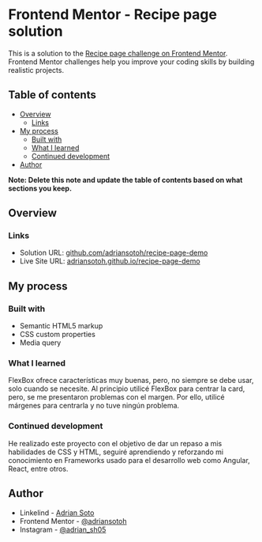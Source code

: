 # Frontend Mentor - Recipe page solution

This is a solution to the [Recipe page challenge on Frontend Mentor](https://www.frontendmentor.io/challenges/recipe-page-KiTsR8QQKm). Frontend Mentor challenges help you improve your coding skills by building realistic projects.

## Table of contents

- [Overview](#overview)
  - [Links](#links)
- [My process](#my-process)
  - [Built with](#built-with)
  - [What I learned](#what-i-learned)
  - [Continued development](#continued-development)
- [Author](#author)

**Note: Delete this note and update the table of contents based on what sections you keep.**

## Overview

### Links

- Solution URL: [github.com/adriansotoh/recipe-page-demo](https://github.com/adriansotoh/recipe-page-demo)
- Live Site URL: [adriansotoh.github.io/recipe-page-demo](https://adriansotoh.github.io/recipe-page-demo/)

## My process

### Built with

- Semantic HTML5 markup
- CSS custom properties
- Media query

### What I learned

FlexBox ofrece características muy buenas, pero, no siempre se debe usar, solo cuando se necesite.
Al principio utilicé FlexBox para centrar la card, pero, se me presentaron problemas con el margen. Por ello, utilicé márgenes para centrarla y no tuve ningún problema.

### Continued development

He realizado este proyecto con el objetivo de dar un repaso a mis habilidades de CSS y HTML, seguiré aprendiendo y reforzando mi conocimiento en Frameworks usado para el desarrollo web como Angular, React, entre otros.

## Author

- Linkelind - [Adrian Soto](https://www.linkedin.com/in/adrian-soto-hidalgo/)
- Frontend Mentor - [@adriansotoh](https://www.frontendmentor.io/profile/adriansotoh)
- Instagram - [@adrian_sh05](https://www.twitter.com/yourusername)
